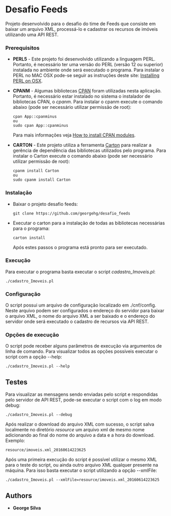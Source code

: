 # Desafio Feeds

Projeto desenvolvido para o desafio do time de Feeds que consiste em baixar um arquivo XML, processá-lo e cadastrar os recursos de imóveis utilizando uma API REST.

### Prerequisitos

- **PERL5** - 
Este projeto foi desenvolvido utilizando a linguagem PERL. Portanto, é necessário ter uma versão do PERL (versão 12 ou superior)
instalada no ambiente onde será executado o programa.
Para instalar o PERL no MAC OSX pode-se seguir as instruções deste site: [Installing PERL on OSX](http://learn.perl.org/installing/osx.html). 

- **CPANM** - 
Algumas bibliotecas [CPAN](http://www.cpan.org/) foram utilizadas nesta aplicação. Portanto, é necessário estar instalado no sistema o instalador
de bibliotecas CPAN, o *cpanm*. Para instalar o cpanm execute o comando abaixo (pode ser necessário utilizar permissão de root):

    ```
    cpan App::cpanminus
    ou
    sudo cpan App::cpanminus
    ```
    Para mais informações veja [How to install CPAN modules](http://www.cpan.org/modules/INSTALL.html).

- **CARTON** - 
Este projeto utiliza a ferramenta [Carton](http://search.cpan.org/~miyagawa/Carton-v1.0.28/lib/Carton.pm) para realizar a gerência de
dependência das bibliotecas utilizados pelo programa. Para instalar o Carton execute o comando abaixo (pode ser necessário utilizar permissão de root):

   ```
   cpanm install Carton
   ou
   sudo cpanm install Carton
   ```

### Instalação

- Baixar o projeto desafio feeds:

    ```
    git clone https://github.com/georgehg/desafio_feeds
    ```
- Executar o carton para a instalação de todas as bibliotecas necessárias para o programa:
    ```
    carton install
    ```

  Após estes passos o programa está pronto para ser executado.

### Execução

  Para executar o programa basta executar o script *cadastro_Imoveis.pl*:

  ```
  ./cadastro_Imoveis.pl
  ```

### Configuração

  O script possui um arquivo de configuração localizado em ./cnf/config. Neste arquivo podem ser configurados o endereço do servidor para baixar o arquivo XML, o nome do arquivo XML a ser baixado e o endereço do servidor onde será executado o cadastro de recursos via API REST.

### Opções de execução

  O script pode receber alguns parâmetros de execução via argumentos de linha de comando. Para visualizar todos as opções possíveis executar o script com a opção --help:
  
  ```
  ./cadastro_Imoveis.pl --help
  ```

## Testes

  Para visualizar as mensagens sendo enviadas pelo script e respondidas pelo servidor de API REST, pode-se executar o script com o log em modo debug:
  
  ```
  ./cadastro_Imoveis.pl --debug
  ```
  
  Após realizar o download do arquivo XML com sucesso, o script salva localmente no diretório *resource* um arquivo xml de mesmo nome adicionando ao final do nome do arquivo a data e a hora do download. Exemplo:
  
  ```
  resource/imoveis.xml_20160614223625
  ```

  Após uma primeira execução do script é possível utilizar o mesmo XML para o teste do script, ou ainda outro arquivo XML qualquer presente na máquina. Para isso basta executar o script utilizando a opção --xmlFile:
  
  ```
  ./cadastro_Imoveis.pl --xmlFile=resource/imoveis.xml_20160614223625
  ```

## Authors

* **George Silva**
